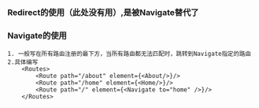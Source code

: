 ### Redirect的使用（此处没有用）,是被Navigate替代了
### Navigate的使用
    1. 一般写在所有路由注册的最下方，当所有路由都无法匹配时，跳转到Navigate指定的路由
    2.具体编写
        <Routes>
            <Route path="/about" element={<About/>}/>
            <Route path="/home" element={<Home/>}/>
            <Route path="/" element={<Navigate to="home" />}/>
        </Routes>
